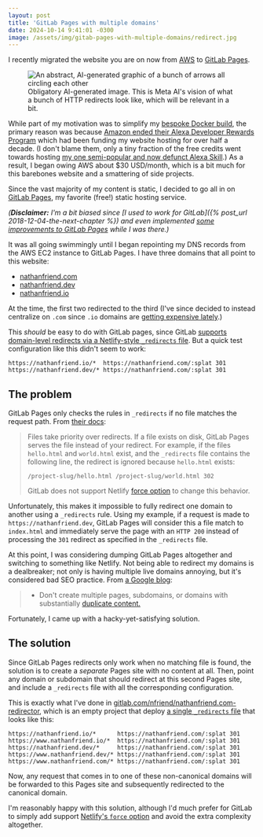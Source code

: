```yaml
---
layout: post
title: 'GitLab Pages with multiple domains'
date: 2024-10-14 9:41:01 -0300
image: /assets/img/gitab-pages-with-multiple-domains/redirect.jpg
---
```


I recently migrated the website you are on now from [AWS](https://aws.amazon.com/) to [GitLab Pages](https://docs.gitlab.com/ee/user/project/pages/).

<figure>
    <img loading="lazy" src="{{ '/assets/img/gitab-pages-with-multiple-domains/redirect.jpg' | relative_url }}" alt="An abstract, AI-generated graphic of a bunch of arrows all circling each other" />
    <figcaption>Obligatory AI-generated image. This is Meta AI's vision of what a bunch of HTTP redirects look like, which will be relevant in a bit.</figcaption>
</figure>

While part of my motivation was to simplify my [bespoke Docker build](https://gitlab.com/nfriend/website-3.0-docker), the primary reason was because [Amazon ended their Alexa Developer Rewards Program](https://www.theverge.com/2024/4/10/24126291/amazon-stop-paying-developers-alexa-skills) which had been funding my website hosting for over half a decade. (I don't blame them, only a tiny fraction of the free credits went towards hosting [my one semi-popular and now defunct Alexa Skill](https://gitlab.com/nfriend/days-until).) As a result, I began owing AWS about $30 USD/month, which is a bit much for this barebones website and a smattering of side projects.

Since the vast majority of my content is static, I decided to go all in on [GitLab Pages](https://docs.gitlab.com/ee/user/project/pages/), my favorite (free!) static hosting service.

_(**Disclaimer:** I'm a bit biased since [I used to work for GitLab]({% post_url 2018-12-04-the-next-chapter %}) and even implemented [some improvements to GitLab Pages](https://gitlab.com/gitlab-org/gitlab-pages/-/merge_requests/458) while I was there.)_

It was all going swimmingly until I began repointing my DNS records from the AWS EC2 instance to GitLab Pages. I have three domains that all point to this website:

- [nathanfriend.com](https://nathanfriend.com)
- [nathanfriend.dev](https://nathanfriend.dev)
- [nathanfriend.io](https://nathanfriend.io)

At the time, the first two redirected to the third (I've since decided to instead centralize on `.com` since `.io` domains are [getting expensive lately](https://news.ycombinator.com/item?id=29403773).)

This _should_ be easy to do with GitLab pages, since GitLab [supports domain-level redirects via a Netlify-style `_redirects` file](https://docs.gitlab.com/ee/user/project/pages/redirects.html#domain-level-redirects). But a quick test configuration like this didn't seem to work:

```plaintext
https://nathanfriend.io/*  https://nathanfriend.com/:splat 301
https://nathanfriend.dev/* https://nathanfriend.com/:splat 301
```

## The problem

GitLab Pages only checks the rules in `_redirects` if no file matches the request path. From [their docs](https://docs.gitlab.com/ee/user/project/pages/redirects.html#files-override-redirects):

> Files take priority over redirects. If a file exists on disk, GitLab Pages serves the file instead of your redirect. For example, if the files `hello.html` and `world.html` exist, and the `_redirects` file contains the following line, the redirect is ignored because `hello.html` exists:
>
> ```
> /project-slug/hello.html /project-slug/world.html 302
> ```
>
> GitLab does not support Netlify [force option](https://docs.netlify.com/routing/redirects/rewrites-proxies/#shadowing) to change this behavior.

Unfortunately, this makes it impossible to fully redirect one domain to another using a `_redirects` rule. Using my example, if a request is made to `https://nathanfriend.dev`, GitLab Pages will consider this a file match to `index.html` and immediately serve the page with an `HTTP 200` instead of processing the `301` redirect as specified in the `_redirects` file.

At this point, I was considering dumping GitLab Pages altogether and switching to something like Netlify. Not being able to redirect my domains is a dealbreaker; not only is having multiple live domains annoying, but it's considered bad SEO practice. From [a Google blog](https://developers.google.com/search/blog/2008/09/demystifying-duplicate-content-penalty):

> - Don't create multiple pages, subdomains, or domains with substantially [duplicate content.](https://developers.google.com/search/docs/advanced/guidelines/duplicate-content)

Fortunately, I came up with a hacky-yet-satisfying solution.

## The solution

Since GitLab Pages redirects only work when no matching file is found, the solution is to create a _separate_ Pages site with no content at all. Then, point any domain or subdomain that should redirect at this second Pages site, and include a `_redirects` file with all the corresponding configuration.

This is exactly what I've done in [gitlab.com/nfriend/nathanfriend.com-redirector](https://gitlab.com/nfriend/nathanfriend.com-redirector/), which is an empty project that deploy [a single `_redirects` file](https://gitlab.com/nfriend/nathanfriend.com-redirector/-/blob/main/public/_redirects?ref_type=heads) that looks like this:

```plaintext
https://nathanfriend.io/*      https://nathanfriend.com/:splat 301
https://www.nathanfriend.io/*  https://nathanfriend.com/:splat 301
https://nathanfriend.dev/*     https://nathanfriend.com/:splat 301
https://www.nathanfriend.dev/* https://nathanfriend.com/:splat 301
https://www.nathanfriend.com/* https://nathanfriend.com/:splat 301
```

Now, any request that comes in to one of these non-canonical domains will be forwarded to this Pages site and subsequently redirected to the canonical domain.

I'm reasonably happy with this solution, although I'd much prefer for GitLab to simply add support [Netlify's `force` option](https://docs.netlify.com/routing/redirects/rewrites-proxies/#shadowing) and avoid the extra complexity altogether.
